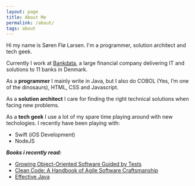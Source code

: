 ```yaml
---
layout: page
title: About Me
permalink: /about/
tags: about
---
```


Hi my name is Søren Flø Larsen. I'm a programmer, solution architect and tech geek.

Currently I work at [Bankdata](http://bankdata.dk/en), a large financial company delivering IT and solutions to 11 banks in Denmark.

As a **programmer** I mainly write in Java, but I also do COBOL (Yes, I’m one of the dinosaurs), HTML, CSS and Javascript.

As a **solution architect** I care for finding the right technical solutions when facing new problems.

As a **tech geek** I use a lot of my spare time playing around with new techologies. I recently have been playing with:

* Swift (iOS Development)
* NodeJS

**_Books i recently read:_**

* [Growing Object-Oriented Software Guided by Tests](http://www.growing-object-oriented-software.com)
* [Clean Code: A Handbook of Agile Software Craftsmanship](http://www.amazon.com/Clean-Code-Handbook-Software-Craftsmanship/dp/0132350882)
* [Effective Java](http://www.amazon.com/Effective-Java-2nd-Joshua-Bloch/dp/0321356683)
